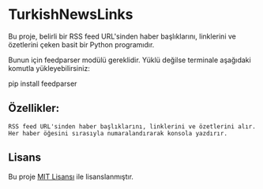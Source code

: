 # TurkishNewsLinks
Bu proje, belirli bir RSS feed URL'sinden haber başlıklarını, linklerini ve özetlerini çeken basit bir Python programıdır.


Bunun için feedparser modülü gereklidir. Yüklü değilse terminale aşağıdaki komutla yükleyebilirsiniz:


pip install feedparser

 ## Özellikler:
    RSS feed URL'sinden haber başlıklarını, linklerini ve özetlerini alır.
    Her haber öğesini sırasıyla numaralandırarak konsola yazdırır.

 ## Lisans
Bu proje [MIT Lisansı](LICENSE) ile lisanslanmıştır.
